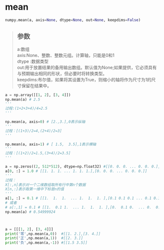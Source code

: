 # mean

```py
numpy.mean(a, axis=None, dtype=None, out=None, keepdims=False)
```
>## 参数
> a:数组<br/>
> axis:None、整数、整数元组。计算轴，只能是0和1<br/>
> dtype :数据类型<br/>
> out:用于放置结果的备用输出数组。默认值为None;如果提供，它必须具有与预期输出相同的形状，但必要时将转换类型。<br/>
> keepdims:布尔值，如果将其设置为True，则缩小的轴将作为尺寸为1的尺寸保留在结果中。<br/>

```py
a = np.array([[1, 2], [3, 4]])
np.mean(a) # 2.5
'''
过程:(1+2+3+4)/4=2.5
'''

np.mean(a, axis=0) # [2.,3.],0表示纵轴
'''
过程：[(1+3)/2=4,(2+4)/2=3]
'''

np.mean(a, axis=1) # [ 1.5,  3.5],1表示横轴
'''
过程：[(1+2)/2=1.5,(3+4)/2=3.5]
'''

a = np.zeros((2, 512*512), dtype=np.float32) #[[0. 0. 0. ... 0. 0. 0.],[0. 0. 0. ... 0. 0. 0.]]
a[0, :] = 1.0 # [[1. 1. 1. ... 1. 1. 1.],[0. 0. 0. ... 0. 0. 0.]]
'''
过程：
X[:,n]表示对一个二维数组取所有行中第n个数据
X[n,:]表示取第一维中下标是n的值
'''
a[1, :] = 0.1 # [[1.  1.  1.  ... 1.  1.  1. ],[0.1 0.1 0.1 ... 0.1 0.1 0.1]]
# 或者
# a[:,1] = 0.1 # [[1.  0.1 1.  ... 1.  1.  1. ],[0.  0.1 0.  ... 0.  0.  0. ]]
np.mean(a) # 0.54999924



a = [[[1, 2], [3, 4]]]
print('零',np.mean(a,0))  #[[1. 2.],[3. 4.]]
print('正',np.mean(a,1))  #[[2. 3.]]
print('负',np.mean(a,-1)) #[[1.5 3.5]]

```